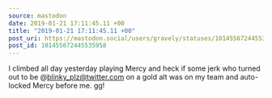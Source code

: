 ```yaml
---
source: mastodon
date: 2019-01-21 17:11:45.11 +00
title: "2019-01-21 17:11:45.11 +00"
post_uri: https://mastodon.social/users/gravely/statuses/101455672445535958
post_id: 101455672445535958
---
```

I climbed all day yesterday playing Mercy and heck if some jerk who turned out to be @blinky_plz@twitter.com on a gold alt was on my team and auto-locked Mercy before me. gg!


